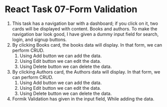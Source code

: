 # React Task 07-Form Validation 

1. This task has a navigation bar with a dashboard; if you click on it, two cards will be displayed with content. Books and authors. To make the navigation bar look good, I have given a dummy input field for search, login, and signup buttons.
2. By clicking Books card, the books data will display. In that form, we can perform CRUD. 
   1. Using Add button we can add the data.
   2. Using Edit button we can edit the data.
   4. Using Delete button we can delete the data.
3. By clicking Authors card, the Authors data will display. In that form, we can perform CRUD. 
   1. Using Add button we can add the data.
   2. Using Edit button we can edit the data.
   4. Using Delete button we can delete the data.
4. Formik Validation has given in the input field, While adding the data.

